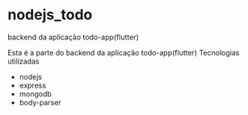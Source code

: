 # nodejs_todo
backend da aplicação todo-app(flutter)

Esta é a parte do backend da aplicação todo-app(flutter)
Tecnologias utilizadas
- nodejs
- express
- mongodb
- body-parser
